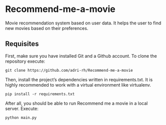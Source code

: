 # Recommend-me-a-movie
Movie recommendation system based on user data. It helps the user to find new movies based on their preferences.

## Requisites
First, make sure you have installed Git and a Github account. To clone the repository execute:

```git clone https://github.com/adri-rh/Recommend-me-a-movie```

Then, install the project’s dependencies written in requirements.txt. It is highly recommended to work with a virtual environment like virtualenv.

```pip install -r requirements.txt```

After all, you should be able to run Recommend me a movie in a local server. Execute:

```python main.py```
